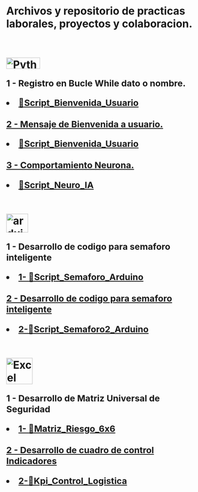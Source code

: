 # Archivos y repositorio de practicas laborales, proyectos y colaboracion.
<p>
  <h1 align="left">
  <br>
<img height="30" width="90" alt="Python" src="https://img.shields.io/badge/Python%20-%2314354C.svg?logo=python&logoColor=white"><br/>
  <small><p> 1 - Registro en Bucle While dato o nombre.<li><a href="https://github.com/user-attachments/files/18756473/Funcion_registro_Nombre.txt" target="_blank"> 🎯Script_Bienvenida_Usuario </li></small></p>
  <small><p> 2 - Mensaje de Bienvenida a usuario.<li><a href="https://github.com/user-attachments/files/18757492/Mensaje_bienvenida.txt" target="_blank"> 🎯Script_Bienvenida_Usuario </li></small></p>
  <small><p> 3 - Comportamiento Neurona.<li><a href="https://github.com/user-attachments/files/18757514/Neurona.-.IA.txt" target="_blank"> 🎯Script_Neuro_IA </li></small></p></a></br>
<img height="50" width="58" alt="arduino logo" src="https://cdn.jsdelivr.net/gh/devicons/devicon/icons/arduino/arduino-original.svg">
  <small><p> 1 - Desarrollo de codigo para semaforo inteligente <li><a href="https://github.com/user-attachments/files/18760505/Semaforo_Con_Ultrasonido.txt" target="_blank"> 1- 🎯Script_Semaforo_Arduino </li></small></p>
  <small><p> 2 - Desarrollo de codigo para semaforo inteligente <li><a href="https://github.com/user-attachments/files/18760585/SemaForo_21_08_23_V2_Final.txt" target="_blank"> 2-🎯Script_Semaforo2_Arduino </li></small></p></a></br>
<img height="70" width="70" alt="Excel" src="https://github.com/user-attachments/assets/961137c2-f4f4-4e08-9a27-ea5b701b28fa">
  <small><p> 1 - Desarrollo de Matriz Universal de Seguridad <li><a href="https://github.com/user-attachments/files/18761031/Riesgo_Matriz_6x6.xlsx" target="_blank"> 1- 🎯Matriz_Riesgo_6x6 </li></small></p>
  <small><p> 2 - Desarrollo de cuadro de control Indicadores <li><a href="https://github.com/user-attachments/files/18761036/KPI.Logistica.Almacen.2018.xlsx" target="_blank"> 2-🎯Kpi_Control_Logistica </li></small></p></a><br/>
